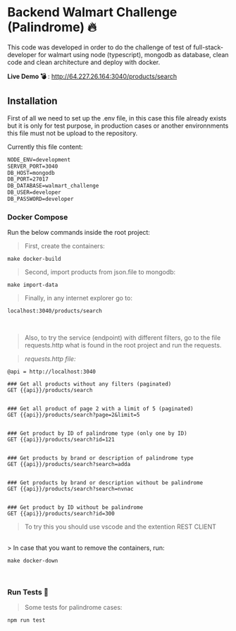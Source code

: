 # Backend Walmart Challenge (Palindrome) 🔥

This code was developed in order to do the challenge of test of full-stack-developer for walmart using node (typescript), mongodb as database, clean code and clean architecture and deploy with docker.


**Live Demo 💣** : http://64.227.26.164:3040/products/search

## Installation

First of all we need to set up the .env file, in this case this file already exists but it is only for test purpose, in production cases or another environnments this file must not be upload to the repository.

Currently this file content:

```txt
NODE_ENV=development
SERVER_PORT=3040
DB_HOST=mongodb
DB_PORT=27017
DB_DATABASE=walmart_challenge
DB_USER=developer
DB_PASSWORD=developer
```


### Docker Compose

Run the below commands inside the root project:

> First, create the containers: 

```console
make docker-build
```

> Second, import products from json.file to mongodb: 

```console
make import-data
```

> Finally, in any internet explorer go to:

`localhost:3040/products/search`

<br>

> Also, to try the service (endpoint) with different filters, go to the file requests.http what is found in the root project and run the requests.

> *requests.http file:*
```console
@api = http://localhost:3040

### Get all products without any filters (paginated)
GET {{api}}/products/search


### Get all product of page 2 with a limit of 5 (paginated)
GET {{api}}/products/search?page=2&limit=5


### Get product by ID of palindrome type (only one by ID)
GET {{api}}/products/search?id=121


### Get products by brand or description of palindrome type
GET {{api}}/products/search?search=adda


### Get products by brand or description without be palindrome
GET {{api}}/products/search?search=nvnac


### Get product by ID without be palindrome
GET {{api}}/products/search?id=300
```
> To try this you should use vscode and the extention REST CLIENT


<br>
> In case that you want to remove the containers, run:

```console
make docker-down
```
<br>

### Run Tests 🧪

> Some tests for palindrome cases: 

```console
npm run test
```